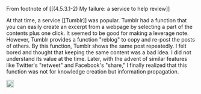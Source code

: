 
From footnote of [[(4.5.3.1-2) My failure: a service to help review]]

At that time, a service [[Tumblr]] was popular. Tumblr had a function that you can easily create an excerpt from a webpage by selecting a part of the contents plus one click. It seemed to be good for making a leverage note. However, Tumblr provides a function "reblog" to copy and re-post the posts of others. By this function, Tumblr shows the same post repeatedly. I felt bored and thought that keeping the same content was a bad idea. I did not understand its value at the time. Later, with the advent of similar features like Twitter's "retweet" and Facebook's "share," I finally realized that this function was not for knowledge creation but information propagation.

<img src='https://scrapbox.io/api/pages/nishio/en/icon' alt='en.icon' height="19.5"/>